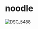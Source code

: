 # noodle
![DSC_5488](https://user-images.githubusercontent.com/48328053/85914893-c0b07a00-b810-11ea-89a5-27d9697ca7d3.JPG)
